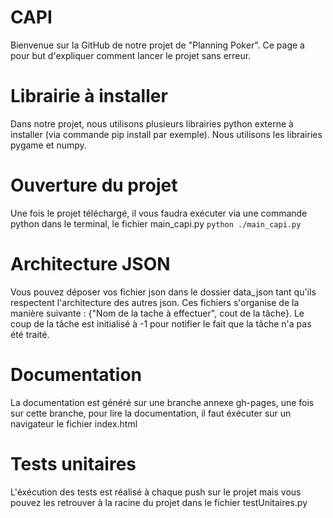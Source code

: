 # CAPI
Bienvenue sur la GitHub de notre projet de "Planning Poker". Ce page a pour but d'expliquer comment lancer le projet sans erreur.

# Librairie à installer
Dans notre projet, nous utilisons plusieurs librairies python externe à installer (via commande pip install par exemple). Nous utilisons les librairies pygame et numpy.

# Ouverture du projet
Une fois le projet téléchargé, il vous faudra exécuter via une commande python dans le terminal, le fichier main_capi.py `python ./main_capi.py`

# Architecture JSON
Vous pouvez déposer vos fichier json dans le dossier data_json tant qu'ils respectent l'architecture des autres json.
Ces fichiers s'organise de la manière suivante : {"Nom de la tache à effectuer", cout de la tâche}. Le coup de la tâche est initialisé à -1 pour notifier le fait que la tâche n'a pas été traité.

# Documentation
La documentation est généré sur une branche annexe gh-pages, une fois sur cette branche, pour lire la documentation, il faut éxécuter sur un navigateur le fichier index.html

# Tests unitaires
L'éxécution des tests est réalisé à chaque push sur le projet mais vous pouvez les retrouver à la racine du projet dans le fichier testUnitaires.py
